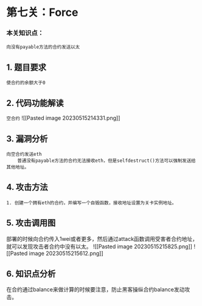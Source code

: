 # 第七关：Force
### 本关知识点：
```
向没有payable方法的合约发送以太
```

## 1. 题目要求
`使合约的余额大于0 `

## 2. 代码功能解读
`空合约`
![[Pasted image 20230515214331.png]]

## 3. 漏洞分析
```
向空合约发送eth
	普通没有payable方法的合约无法接收eth，但是selfdestruct()方法可以强制发送给其他地址。
```

## 4. 攻击方法
```
1. 创建一个拥有eth的合约，并编写一个自毁函数，接收地址设置为关卡实例地址。
```

## 5. 攻击调用图
部署的时候向合约传入1wei或者更多，然后通过attack函数调用受害者合约地址，就可以发现攻击者合约中没有以太。
![[Pasted image 20230515215825.png]]
![[Pasted image 20230515215612.png]]

## 6. 知识点分析
在合约通过balance来做计算的时候要注意，防止黑客操纵合约balance发动攻击。